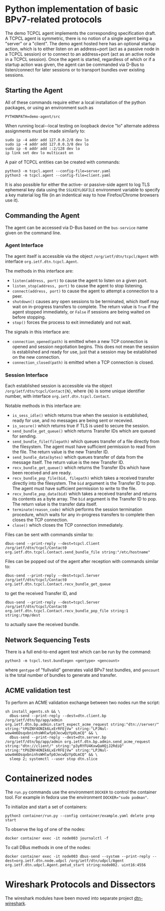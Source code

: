 # Python implementation of basic BPv7-related protocols

The demo TCPCL agent implements the corresponding specification draft.
A TCPCL agent is symmetric, there is no notion of a single agent being a "server" or a "client".
The demo agent hosted here has an optional startup action, which is to either listen on an address+port (act as a passive node in a TCPCL session) or to connect to an address+port (act as an active node in a TCPCL session).
Once the agent is started, regardless of which or if a startup action was given, the agent can be commanded via D-Bus to listen/connect for later sessions or to transport bundles over existing sessions.

## Starting the Agent

All of these commands require either a local installation of the python packages, or using an environment such as
```
PYTHONPATH=demo-agent/src
```

When running local--local testing on loopback device "lo" alternate address assignments must be made similarly to:
```
sudo ip -4 addr add 127.0.0.2/8 dev lo
sudo ip -4 addr add 127.0.0.3/8 dev lo
sudo ip -6 addr add ::2/128 dev lo
ip link set dev lo multicast on
```

A pair of TCPCL entities can be created with commands:
```
python3 -m tcpcl.agent --config-file=server.yaml
python3 -m tcpcl.agent --config-file=client.yaml
```

It is also possible for either the active- or passive-side agent to log TLS ephemeral key data using the `SSLKEYLOGFILE` environment variable to specify a key material log file (in an indentical way to how Firefox/Chrome browsers use it).

## Commanding the Agent
The agent can be accessed via D-Bus based on the `bus-service` name given on the command line.

### Agent Interface

The agent itself is accessible via the object `/org/ietf/dtn/tcpcl/Agent` with interface `org.ietf.dtn.tcpcl.Agent`.

The methods in this interface are:

- `listen(address, port)` to cause the agent to listen on a given port.
- `listen_stop(address, port)` to cause the agent to stop listening.
- `connect(address, port)` to cause the agent to attempt a connection to a peer.
- `shutdown()` causes any open sessions to be terminated, which itself may wait on in-progress transfers to complete. The return value is `True` if the agent stopped immediately, or `False` if sessions are being waited on before stopping.
- `stop()` forces the process to exit immediately and not wait.

The signals in this interface are:

- `connection_opened(path)` is emitted when a new TCP connection is opened and session negotiation begins. This does not mean the session is established and ready for use, just that a session may be established on the new connection.
- `connection_closed(path)` is emitted when a TCP connection is closed.

### Session Interface

Each established session is accessible via the object `/org/ietf/dtn/tcpcl/Contact{N}`, where `{N}` is some unique identifier number, with interface `org.ietf.dtn.tcpcl.Contact`.

Notable methods in this interface are:

- `is_sess_idle()` which returns true when the session is established, ready for use, and no messages are being sent or recevied.
- `is_secure()` which returns true if TLS is used to secure the session.
- `send_bundle_get_queue()` which returns Transfer IDs which are queued for sending.
- `send_bundle_file(filepath)` which queues transfer of a file directly from the filesystem. The agent must have sufficient permission to read from the file. The return value is the new Transfer ID.
- `send_bundle_data(bytes)` which queues transfer of data from the message itself. The return value is the new Transfer ID.
- `recv_bundle_get_queue()` which returns the Transfer IDs which have been received and are ready.
- `recv_bundle_pop_file(bid, filepath)` which takes a received transfer directly into the filesystem. The `bid` argument is the Transfer ID to pop. The agent must have sufficient permission to write to the file.
- `recv_bundle_pop_data(bid)` which takes a received transfer and returns its contents as a byte array. The `bid` argument is the Transfer ID to pop. The return value is the transfer data itself.
- `terminate(reason_code)` which performs the session termination procedure, which waits for any in-progress transfers to complete then closes the TCP connection.
- `close()` which closes the TCP connection immediately.

Files can be sent with commands similar to:
```
dbus-send --print-reply --dest=tcpcl.Client /org/ietf/dtn/tcpcl/Contact0 org.ietf.dtn.tcpcl.Contact.send_bundle_file string:"/etc/hostname"
```

Files can be popped out of the agent after reception with commands similar to:
```
dbus-send --print-reply --dest=tcpcl.Server /org/ietf/dtn/tcpcl/Contact0 org.ietf.dtn.tcpcl.Contact.recv_bundle_get_queue
```
to get the received Transfer ID, and
```
dbus-send --print-reply --dest=tcpcl.Server /org/ietf/dtn/tcpcl/Contact0 org.ietf.dtn.tcpcl.Contact.recv_bundle_pop_file string:1 string:/tmp/dest
```
to actually save the received bundle.

## Network Sequencing Tests

There is a full end-to-end agent test which can be run by the command:
```
python3 -m tcpcl.test.bundlegen <gentype> <gencount>
```
where `gentype` of "fullvalid" generates valid BPv7 test bundles, and `gencount` is the total number of bundles to generate and transfer.

## ACME validation test

To perform an ACME validation exchange between two nodes run the script:
```
sh install_agents.sh && \
  dbus-send --print-reply --dest=dtn.client.bp /org/ietf/dtn/bp/app/admin org.ietf.dtn.bp.admin.start_expect_acme_request string:"dtn://server/" string:"tPUZNY4ONIk6LxErRFEjVw" string:"LPJNul-wow4m6DsqxbninhsWHlwfp0JecwQzYpOLmCQ" && \
  dbus-send --print-reply --dest=dtn.server.bp /org/ietf/dtn/bp/app/admin org.ietf.dtn.bp.admin.send_acme_request string:"dtn://client/" string:"p3yRYFU4KxwQaHQjJ2RdiQ" string:"tPUZNY4ONIk6LxErRFEjVw" string:"LPJNul-wow4m6DsqxbninhsWHlwfp0JecwQzYpOLmCQ" && \
  sleep 2; systemctl --user stop dtn.slice
```

# Containerized nodes

The `run.py` commands use the environment `DOCKER` to control the container tool.
For example in fedora use the environment `DOCKER="sudo podman"`.

To initialize and start a set of containers:
```
python3 container/run.py --config container/example.yaml delete prep start
```

To observe the log of one of the nodes:
```
docker container exec -it node003 journalctl -f
```

To call DBus methods in one of the nodes:
```
docker container exec -it node003 dbus-send --system --print-reply --dest=org.ietf.dtn.node.udpcl /org/ietf/dtn/udpcl/Agent org.ietf.dtn.udpcl.Agent.pmtud_start string:node002. uint16:4556
```

# Wireshark Protocols and Dissectors

The wireshark modules have been moved into separate project [dtn-wireshark](https://github.com/BSipos-RKF/dtn-wireshark).
